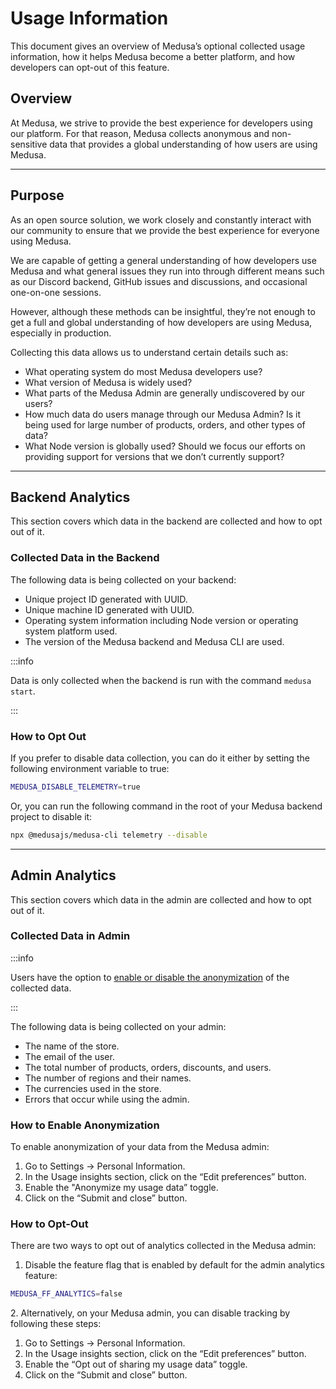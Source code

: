 # Usage Information

<!-- vale docs.We = NO -->
<!-- vale docs.FirstPerson = NO -->

This document gives an overview of Medusa’s optional collected usage information, how it helps Medusa become a better platform, and how developers can opt-out of this feature.

## Overview

At Medusa, we strive to provide the best experience for developers using our platform. For that reason, Medusa collects anonymous and non-sensitive data that provides a global understanding of how users are using Medusa.

---

## Purpose

As an open source solution, we work closely and constantly interact with our community to ensure that we provide the best experience for everyone using Medusa. 

We are capable of getting a general understanding of how developers use Medusa and what general issues they run into through different means such as our Discord backend, GitHub issues and discussions, and occasional one-on-one sessions.

However, although these methods can be insightful, they’re not enough to get a full and global understanding of how developers are using Medusa, especially in production.

Collecting this data allows us to understand certain details such as:

- What operating system do most Medusa developers use?
- What version of Medusa is widely used?
- What parts of the Medusa Admin are generally undiscovered by our users?
- How much data do users manage through our Medusa Admin? Is it being used for large number of products, orders, and other types of data?
- What Node version is globally used? Should we focus our efforts on providing support for versions that we don’t currently support?

---

## Backend Analytics

This section covers which data in the backend are collected and how to opt out of it.

### Collected Data in the Backend

The following data is being collected on your backend:

- Unique project ID generated with UUID.
- Unique machine ID generated with UUID.
- Operating system information including Node version or operating system platform used.
- The version of the Medusa backend and Medusa CLI are used.

:::info

Data is only collected when the backend is run with the command `medusa start`.

:::

### How to Opt Out

If you prefer to disable data collection, you can do it either by setting the following environment variable to true:

```bash
MEDUSA_DISABLE_TELEMETRY=true
```

Or, you can run the following command in the root of your Medusa backend project to disable it:

```bash
npx @medusajs/medusa-cli telemetry --disable
```

---

## Admin Analytics

This section covers which data in the admin are collected and how to opt out of it.

### Collected Data in Admin

:::info

Users have the option to [enable or disable the anonymization](#how-to-enable-anonymization) of the collected data.

:::

The following data is being collected on your admin:

- The name of the store.
- The email of the user.
- The total number of products, orders, discounts, and users.
- The number of regions and their names.
- The currencies used in the store.
- Errors that occur while using the admin.

### How to Enable Anonymization

To enable anonymization of your data from the Medusa admin:

1. Go to Settings → Personal Information.
2. In the Usage insights section, click on the “Edit preferences” button.
3. Enable the "Anonymize my usage data” toggle.
4. Click on the “Submit and close” button.

### How to Opt-Out

There are two ways to opt out of analytics collected in the Medusa admin:

1. Disable the feature flag that is enabled by default for the admin analytics feature:

```bash
MEDUSA_FF_ANALYTICS=false
```

2\. Alternatively, on your Medusa admin, you can disable tracking by following these steps:

  1. Go to Settings → Personal Information.
  2. In the Usage insights section, click on the “Edit preferences” button.
  3. Enable the “Opt out of sharing my usage data” toggle.
  4. Click on the “Submit and close” button.

<!-- vale docs.We = YES -->
<!-- vale docs.FirstPerson = YES -->
